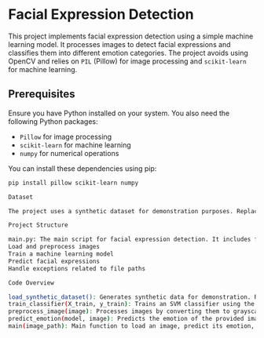 # Facial Expression Detection

This project implements facial expression detection using a simple machine learning model. It processes images to detect facial expressions and classifies them into different emotion categories. The project avoids using OpenCV and relies on `PIL` (Pillow) for image processing and `scikit-learn` for machine learning.

## Prerequisites

Ensure you have Python installed on your system. You also need the following Python packages:

- `Pillow` for image processing
- `scikit-learn` for machine learning
- `numpy` for numerical operations

You can install these dependencies using pip:

```bash
pip install pillow scikit-learn numpy

Dataset

The project uses a synthetic dataset for demonstration purposes. Replace the synthetic dataset with a real dataset of facial expressions for practical use. For real-world applications, you may consider datasets like FER-2013.

Project Structure

main.py: The main script for facial expression detection. It includes functions to:
Load and preprocess images
Train a machine learning model
Predict facial expressions
Handle exceptions related to file paths

Code Overview

load_synthetic_dataset(): Generates synthetic data for demonstration. Replace this with actual dataset loading.
train_classifier(X_train, y_train): Trains an SVM classifier using the provided dataset.
preprocess_image(image): Processes images by converting them to grayscale and resizing them to 48x48 pixels.
predict_emotion(model, image): Predicts the emotion of the provided image using the trained model.
main(image_path): Main function to load an image, predict its emotion, and handle errors related to file paths.
